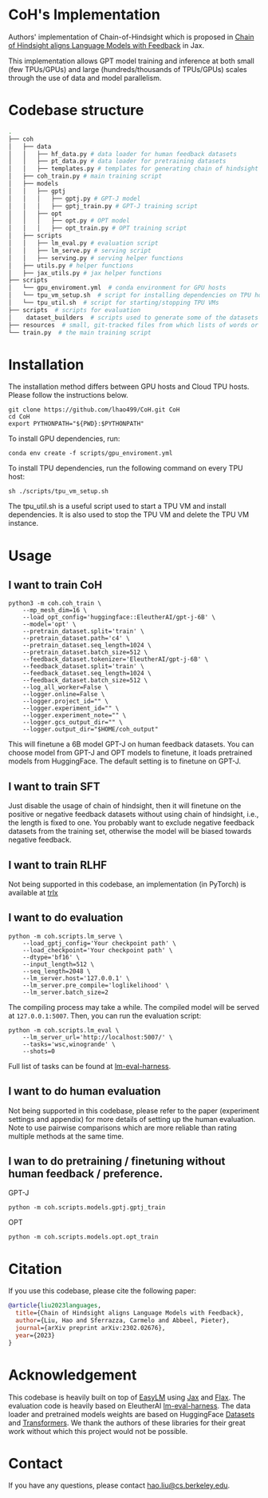 # CoH's Implementation

Authors' implementation of Chain-of-Hindsight which is proposed in [Chain of Hindsight aligns Language Models with Feedback](https://arxiv.org/abs/2302.02676) in Jax.

This implementation allows GPT model training and inference at both small (few TPUs/GPUs) and large (hundreds/thousands of TPUs/GPUs) scales through the use of data and model parallelism.

# Codebase structure

```bash
.
├── coh
│   ├── data
│   │   ├── hf_data.py # data loader for human feedback datasets
│   │   ├── pt_data.py # data loader for pretraining datasets
│   │   ├── templates.py # templates for generating chain of hindsight
│   ├── coh_train.py # main training script
│   ├── models
│   │   ├── gptj
│   │   │   ├── gptj.py # GPT-J model
│   │   │   ├── gptj_train.py # GPT-J training script
│   │   ├── opt
│   │   │   ├── opt.py # OPT model
│   │   │   ├── opt_train.py # OPT training script
│   ├── scripts
│   │   ├── lm_eval.py # evaluation script
│   │   ├── lm_serve.py # serving script
│   │   ├── serving.py # serving helper functions
│   ├── utils.py # helper functions
│   ├── jax_utils.py # jax helper functions
├── scripts
│   └── gpu_enviroment.yml  # conda environment for GPU hosts
│   └── tpu_vm_setup.sh  # script for installing dependencies on TPU hosts
│   └── tpu_util.sh  # script for starting/stopping TPU VMs
├── scripts  # scripts for evaluation
│    dataset_builders  # scripts used to generate some of the datasets
├── resources  # small, git-tracked files from which lists of words or prompts are loaded
└── train.py  # the main training script
```

# Installation
The installation method differs between GPU hosts and Cloud TPU hosts. Please follow the instructions below.
```shell
git clone https://github.com/lhao499/CoH.git CoH
cd CoH
export PYTHONPATH="${PWD}:$PYTHONPATH"
```
To install GPU dependencies, run:
```shell
conda env create -f scripts/gpu_enviroment.yml
```

To install TPU dependencies, run the following command on every TPU host:
```shell
sh ./scripts/tpu_vm_setup.sh
```
The tpu_util.sh is a useful script used to start a TPU VM and install dependencies. It is also used to stop the TPU VM and delete the TPU VM instance.

# Usage


## I want to train CoH

```shell
python3 -m coh.coh_train \
    --mp_mesh_dim=16 \
    --load_opt_config='huggingface::EleutherAI/gpt-j-6B' \
    --model='opt' \
    --pretrain_dataset.split='train' \
    --pretrain_dataset.path='c4' \
    --pretrain_dataset.seq_length=1024 \
    --pretrain_dataset.batch_size=512 \
    --feedback_dataset.tokenizer='EleutherAI/gpt-j-6B' \
    --feedback_dataset.split='train' \
    --feedback_dataset.seq_length=1024 \
    --feedback_dataset.batch_size=512 \
    --log_all_worker=False \
    --logger.online=False \
    --logger.project_id="" \
    --logger.experiment_id="" \
    --logger.experiment_note="" \
    --logger.gcs_output_dir="" \
    --logger.output_dir="$HOME/coh_output"
```

This will finetune a 6B model GPT-J on human feedback datasets.
You can choose model from GPT-J and OPT models to finetune, it loads pretrained models from HuggingFace. The default setting is to finetune on GPT-J.

## I want to train SFT

Just disable the usage of chain of hindsight, then it will finetune on the positive or negative feedback datasets without using chain of hindsight, i.e., the length is fixed to one.
You probably want to exclude negative feedback datasets from the training set, otherwise the model will be biased towards negative feedback.

## I want to train RLHF

Not being supported in this codebase, an implementation (in PyTorch) is available at [trlx](https://github.com/CarperAI/trlx)


## I want to do evaluation

```shell
python -m coh.scripts.lm_serve \
    --load_gptj_config='Your checkpoint path' \
    --load_checkpoint='Your checkpoint path' \
    --dtype='bf16' \
    --input_length=512 \
    --seq_length=2048 \
    --lm_server.host='127.0.0.1' \
    --lm_server.pre_compile='loglikelihood' \
    --lm_server.batch_size=2
```

The compiling process may take a while. The compiled model will be served at `127.0.0.1:5007`. Then, you can run the evaluation script:
```shell
python -m coh.scripts.lm_eval \
    --lm_server_url='http://localhost:5007/' \
    --tasks='wsc,winogrande' \
    --shots=0
```
Full list of tasks can be found at [lm-eval-harness](https://github.com/EleutherAI/lm-evaluation-harness).


## I want to do human evaluation

Not being supported in this codebase, please refer to the paper (experiment settings and appendix) for more details of setting up the human evaluation.
Note to use pairwise comparisons which are more reliable than rating multiple methods at the same time.


## I wan to do pretraining / finetuning without human feedback / preference.

GPT-J
```shell
python -m coh.scripts.models.gptj.gptj_train
```

OPT
```shell
python -m coh.scripts.models.opt.opt_train
```

# Citation

If you use this codebase, please cite the following paper:

```bibtex
@article{liu2023languages,
  title={Chain of Hindsight aligns Language Models with Feedback},
  author={Liu, Hao and Sferrazza, Carmelo and Abbeel, Pieter},
  journal={arXiv preprint arXiv:2302.02676},
  year={2023}
}
```


# Acknowledgement

This codebase is heavily built on top of [EasyLM](https://github.com/young-geng/EasyLM) using [Jax](https://github.com/google/jax) and [Flax](
https://github.com/google/flax). The evaluation code is heavily based on EleutherAI [lm-eval-harness](https://github.com/EleutherAI/lm-evaluation-harness). The data loader and pretrained models weights are based on HuggingFace [Datasets](https://github.com/huggingface/datasets) and [Transformers](https://github.com/huggingface/transformers).
We thank the authors of these libraries for their great work without which this project would not be possible.


# Contact
If you have any questions, please contact hao.liu@cs.berkeley.edu.
